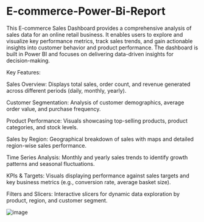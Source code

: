 # E-commerce-Power-Bi-Report

This E-commerce Sales Dashboard provides a comprehensive analysis of sales data for an online retail business. It enables users to explore and visualize key performance metrics, track sales trends, and gain actionable insights into customer behavior and product performance. The dashboard is built in Power BI and focuses on delivering data-driven insights for decision-making.

Key Features:

Sales Overview: Displays total sales, order count, and revenue generated across different periods (daily, monthly, yearly).

Customer Segmentation: Analysis of customer demographics, average order value, and purchase frequency.

Product Performance: Visuals showcasing top-selling products, product categories, and stock levels.

Sales by Region: Geographical breakdown of sales with maps and detailed region-wise sales performance.

Time Series Analysis: Monthly and yearly sales trends to identify growth patterns and seasonal fluctuations.

KPIs & Targets: Visuals displaying performance against sales targets and key business metrics (e.g., conversion rate, average basket size).

Filters and Slicers: Interactive slicers for dynamic data exploration by product, region, and customer segment.

![image](https://github.com/user-attachments/assets/4c3659da-4076-4654-ab29-ac24871c2bfb)
